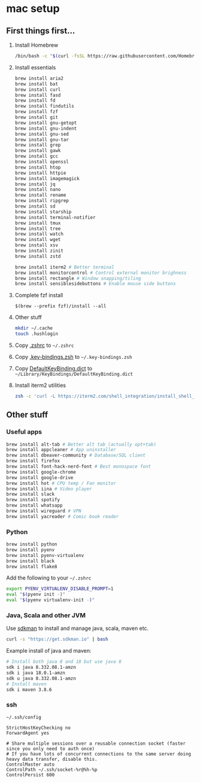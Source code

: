 # mac setup

## First things first...
1. Install Homebrew
    ```bash
    /bin/bash -c "$(curl -fsSL https://raw.githubusercontent.com/Homebrew/install/HEAD/install.sh)"
    ```

1. Install essentials
    ```bash
    brew install aria2
    brew install bat
    brew install curl
    brew install fasd
    brew install fd
    brew install findutils
    brew install fzf
    brew install git
    brew install gnu-getopt
    brew install gnu-indent
    brew install gnu-sed
    brew install gnu-tar
    brew install grep
    brew install gawk
    brew install gcc
    brew install openssl
    brew install htop
    brew install httpie
    brew install imagemagick
    brew install jq
    brew install nano
    brew install rename
    brew install ripgrep
    brew install sd
    brew install starship
    brew install terminal-notifier
    brew install tmux
    brew install tree
    brew install watch
    brew install wget
    brew install xsv
    brew install zinit
    brew install zstd

    brew install iterm2 # Better terminal
    brew install monitorcontrol # Control external monitor brighness
    brew install rectangle # Window snapping/tiling
    brew install sensiblesidebuttons # Enable mouse side buttons
    ```

1. Complete fzf install
    ```
    $(brew --prefix fzf)/install --all
    ```

1. Other stuff
    ```bash
    mkdir ~/.cache
    touch .hushlogin
    ```

1. Copy [.zshrc](mac/.zshrc) to `~/.zshrc`

1. Copy [.key-bindings.zsh](mac/.key-bindings.zsh) to `~/.key-bindings.zsh`

1. Copy [DefaultKeyBinding.dict](mac/DefaultKeyBinding.dict) to `~/Library/KeyBindings/DefaultKeyBinding.dict`

1. Install iterm2 utilities
    ```bash
    zsh -c 'curl -L https://iterm2.com/shell_integration/install_shell_integration_and_utilities.sh | bash'
    ```

## Other stuff
### Useful apps
```bash
brew install alt-tab # Better alt tab (actually opt+tab)
brew install appcleaner # App uninstaller
brew install dbeaver-community # Database/SQL client
brew install firefox
brew install font-hack-nerd-font # Best monospace font
brew install google-chrome
brew install google-drive
brew install hot # CPU temp / Fan monitor
brew install iina # Video player
brew install slack
brew install spotify
brew install whatsapp
brew install wireguard # VPN
brew install yacreader # Comic book reader
```

### Python
```bash
brew install python
brew install pyenv
brew install pyenv-virtualenv
brew install black
brew install flake8
```

Add the following to your `~/.zshrc`
```bash
export PYENV_VIRTUALENV_DISABLE_PROMPT=1
eval "$(pyenv init -)"
eval "$(pyenv virtualenv-init -)"
```


### Java, Scala and other JVM
Use [sdkman](https://sdkman.io) to install and manage java, scala, maven etc.
```bash
curl -s "https://get.sdkman.io" | bash
```

Example install of java and maven:
```bash
# Install both java 8 and 18 but use java 8
sdk i java 8.332.08.1-amzn
sdk i java 18.0.1-amzn
sdk u java 8.332.08.1-amzn
# Install maven
sdk i maven 3.8.6
```

### ssh
`~/.ssh/config`
```
StrictHostKeyChecking no
ForwardAgent yes

# Share multiple sessions over a reusable connection socket (faster since you only need to auth once)
# If you have lots of concurrent connections to the same server doing heavy data transfer, disable this.
ControlMaster auto
ControlPath ~/.ssh/socket-%r@%h-%p
ControlPersist 600
```
